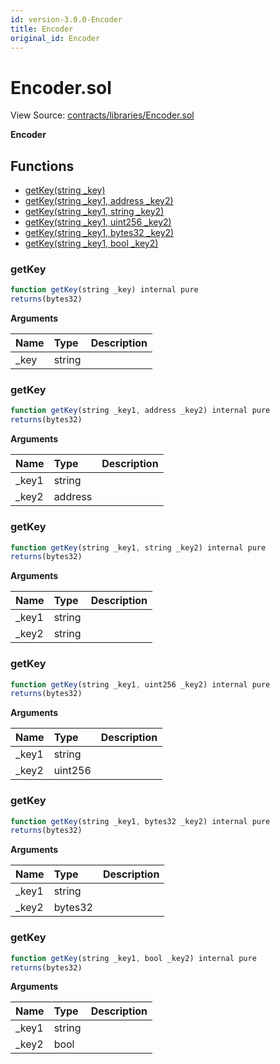```yaml
---
id: version-3.0.0-Encoder
title: Encoder
original_id: Encoder
---
```


# Encoder.sol

View Source: [contracts/libraries/Encoder.sol](https://github.com/PolymathNetwork/polymath-core/tree/096ba240a927c98e1f1a182d2efee7c4c4c1dfc5/contracts/libraries/Encoder.sol)

**Encoder**

## Functions

* [getKey\(string \_key\)](encoder.md#getkey)
* [getKey\(string \_key1, address \_key2\)](encoder.md#getkey)
* [getKey\(string \_key1, string \_key2\)](encoder.md#getkey)
* [getKey\(string \_key1, uint256 \_key2\)](encoder.md#getkey)
* [getKey\(string \_key1, bytes32 \_key2\)](encoder.md#getkey)
* [getKey\(string \_key1, bool \_key2\)](encoder.md#getkey)

### getKey

```javascript
function getKey(string _key) internal pure
returns(bytes32)
```

**Arguments**

| Name | Type | Description |
| :--- | :--- | :--- |
| \_key | string |  |

### getKey

```javascript
function getKey(string _key1, address _key2) internal pure
returns(bytes32)
```

**Arguments**

| Name | Type | Description |
| :--- | :--- | :--- |
| \_key1 | string |  |
| \_key2 | address |  |

### getKey

```javascript
function getKey(string _key1, string _key2) internal pure
returns(bytes32)
```

**Arguments**

| Name | Type | Description |
| :--- | :--- | :--- |
| \_key1 | string |  |
| \_key2 | string |  |

### getKey

```javascript
function getKey(string _key1, uint256 _key2) internal pure
returns(bytes32)
```

**Arguments**

| Name | Type | Description |
| :--- | :--- | :--- |
| \_key1 | string |  |
| \_key2 | uint256 |  |

### getKey

```javascript
function getKey(string _key1, bytes32 _key2) internal pure
returns(bytes32)
```

**Arguments**

| Name | Type | Description |
| :--- | :--- | :--- |
| \_key1 | string |  |
| \_key2 | bytes32 |  |

### getKey

```javascript
function getKey(string _key1, bool _key2) internal pure
returns(bytes32)
```

**Arguments**

| Name | Type | Description |
| :--- | :--- | :--- |
| \_key1 | string |  |
| \_key2 | bool |  |

